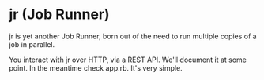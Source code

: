 # jr (Job Runner)

jr is yet another Job Runner, born out of the need to run multiple copies
of a job in parallel.

You interact with jr over HTTP, via a REST API. We'll document it at some
point. In the meantime check app.rb. It's very simple.
